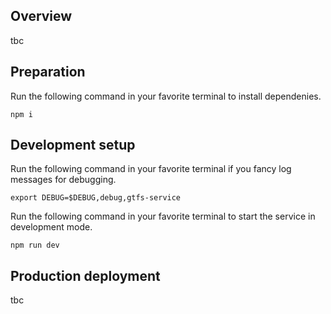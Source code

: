 ## Overview

tbc

## Preparation
Run the following command in your favorite terminal to install dependenies.
```
npm i
```
## Development setup
Run the following command in your favorite terminal if you fancy log messages for debugging.
```
export DEBUG=$DEBUG,debug,gtfs-service
```
Run the following command in your favorite terminal to start the service in development mode.
```
npm run dev
```
## Production deployment

tbc

